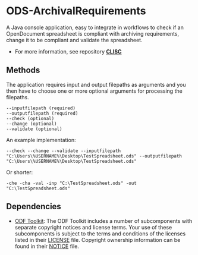 # ODS-ArchivalRequirements
A Java console application, easy to integrate in workflows to check if an OpenDocument spreadsheet is compliant with archiving requirements, change it to be compliant and validate the spreadsheet.

* For more information, see repository **[CLISC](https://github.com/Asbjoedt/CLISC)**

## Methods
The application requires input and output filepaths as arguments and you then have to choose one or more optional arguments for processing the filepaths.
```
--inputfilepath (required)
--outputfilepath (required)
--check (optional)
--change (optional)
--validate (optional)
```

An example implementation:

```
--check --change --validate --inputfilepath "C:\Users\%USERNAME%\Desktop\TestSpreadsheet.ods" --outputfilepath "C:\Users\%USERNAME%\Desktop\TestSpreadsheet.ods"
```
Or shorter:
```
-che -cha -val -inp "C:\TestSpreadsheet.ods" -out "C:\TestSpreadsheet.ods"
```

## Dependencies
* [ODF Toolkit](https://odftoolkit.org/): The ODF Toolkit includes a number of subcomponents with separate copyright notices and license terms. Your use of these subcomponents is subject to the terms and conditions of the licenses listed in their [LICENSE](https://github.com/tdf/odftoolkit/blob/master/LICENSE) file. Copyright ownership information can be found in their [NOTICE](https://github.com/tdf/odftoolkit/blob/master/NOTICE) file.

